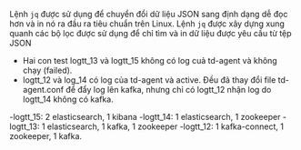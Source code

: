 Lệnh `jq` được sử dụng để chuyển đổi dữ liệu JSON sang định dạng dễ đọc hơn và in nó ra đầu ra tiêu chuẩn trên Linux. Lệnh `jq` được xây dựng xung quanh các bộ lọc được sử dụng để chỉ tìm và in dữ liệu được yêu cầu từ tệp JSON

- Hai con test logtt_13 và logtt_15 không có log cuả td-agent và không chạy (failed).
- logtt_12 và log_14 có log của td-agent và active. Đều đã thay đổi file td-agent.conf để đẩy log lên kafka, nhưng chỉ có logtt_12 nhận log do logtt_14 không có kafka.

-logtt_15: 2 elasticsearch, 1 kibana
-logtt_14: 1 elasticsearch, 1 zookeeper
-logtt_13: 1 elasticsearch, 1 kafka, 1 zookeeper
-logtt_12: 1 kafka-connect, 1 zookeeper, 1 kafka.